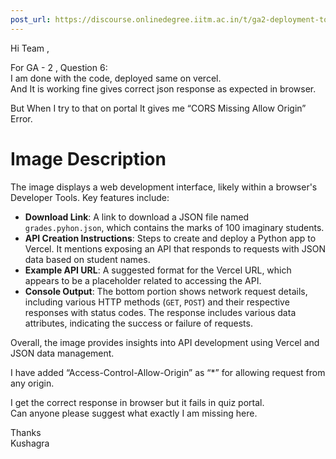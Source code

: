 ```yaml
---
post_url: https://discourse.onlinedegree.iitm.ac.in/t/ga2-deployment-tools-discussion-thread-tds-jan-2025/161120/31
---
```

Hi Team ,

For GA - 2 , Question 6:  
I am done with the code, deployed same on vercel.  
And It is working fine gives correct json response as expected in browser.

But When I try to that on portal It gives me “CORS Missing Allow Origin” Error.  

# Image Description

The image displays a web development interface, likely within a browser's Developer Tools. Key features include:

- **Download Link**: A link to download a JSON file named `grades.pyhon.json`, which contains the marks of 100 imaginary students.
- **API Creation Instructions**: Steps to create and deploy a Python app to Vercel. It mentions exposing an API that responds to requests with JSON data based on student names.
- **Example API URL**: A suggested format for the Vercel URL, which appears to be a placeholder related to accessing the API.
- **Console Output**: The bottom portion shows network request details, including various HTTP methods (`GET`, `POST`) and their respective responses with status codes. The response includes various data attributes, indicating the success or failure of requests.

Overall, the image provides insights into API development using Vercel and JSON data management.

I have added “Access-Control-Allow-Origin” as “\*” for allowing request from any origin.

I get the correct response in browser but it fails in quiz portal.  
Can anyone please suggest what exactly I am missing here.

Thanks  
Kushagra